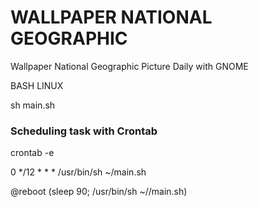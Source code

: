 # WALLPAPER NATIONAL GEOGRAPHIC
Wallpaper National Geographic Picture Daily with GNOME

BASH LINUX

sh main.sh

### Scheduling task with Crontab

crontab -e

0 */12 * * * /usr/bin/sh ~/main.sh

@reboot (sleep 90; /usr/bin/sh ~//main.sh)

